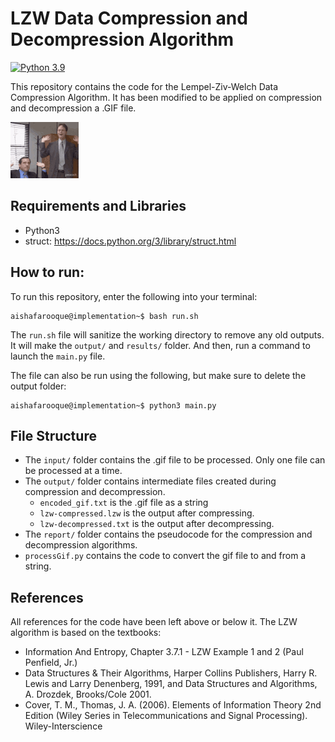 # LZW Data Compression and Decompression Algorithm

[![Python 3.9](https://img.shields.io/badge/python-3.9-blue.svg)](https://www.python.org/downloads/release/python-360/)

This repository contains the code for the Lempel-Ziv-Welch Data Compression Algorithm. It has been modified to be applied on compression and decompression a .GIF file.

![](input/the-office.gif)

## Requirements and Libraries
- Python3
- struct: https://docs.python.org/3/library/struct.html


## How to run:

To run this repository, enter the following into your terminal:
```console
aishafarooque@implementation~$ bash run.sh
```
The `run.sh` file will sanitize the working directory to remove any old outputs. It will make the `output/` and `results/` folder. And then, run a command to launch the `main.py` file.

The file can also be run using the following, but make sure to delete the output folder:
```console
aishafarooque@implementation~$ python3 main.py
```


## File Structure

- The `input/` folder contains the .gif file to be processed. Only one file can be processed at a time.
- The `output/` folder contains intermediate files created during compression and decompression.
    - `encoded_gif.txt` is the .gif file as a string
    - `lzw-compressed.lzw` is the output after compressing.
    - `lzw-decompressed.txt` is the output after decompressing.
- The `report/` folder contains the pseudocode for the compression and decompression algorithms.
- `processGif.py` contains the code to convert the gif file to and from a string.

## References
All references for the code have been left above or below it. The LZW algorithm is based on the textbooks:
- Information And Entropy, Chapter 3.7.1 - LZW Example 1 and 2 (Paul Penfield, Jr.)
- Data Structures & Their Algorithms, Harper Collins Publishers, Harry R. Lewis and Larry Denenberg, 1991, and Data Structures and Algorithms, A. Drozdek, Brooks/Cole 2001.
- Cover, T. M., Thomas, J. A. (2006). Elements of Information Theory 2nd Edition (Wiley Series in Telecommunications and Signal Processing). Wiley-Interscience
